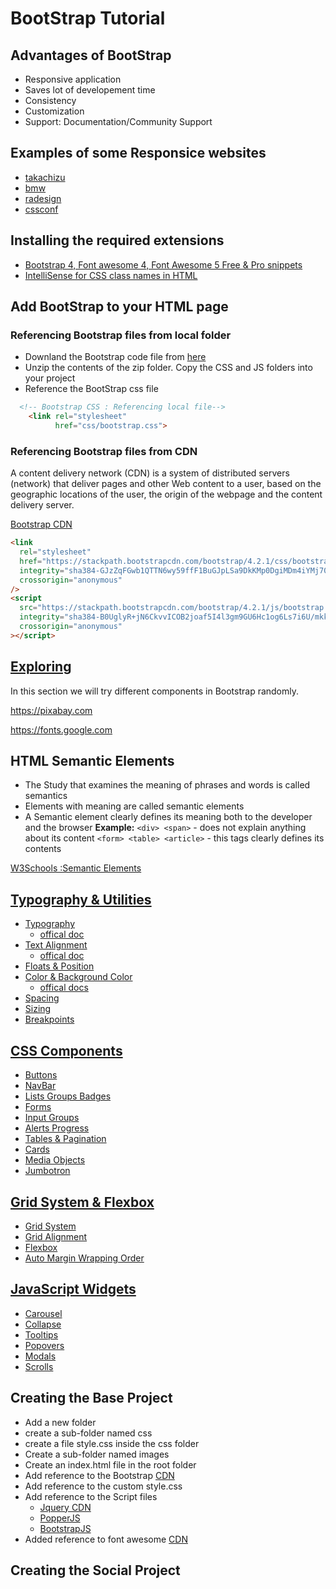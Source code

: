 # BootStrap Tutorial

## Advantages of BootStrap

- Responsive application
- Saves lot of developement time
- Consistency
- Customization
- Support: Documentation/Community Support

## Examples of some Responsice websites

- [takachizu](http://takachizu.org/)
- [bmw](https://www.bmw.com/en/automotive-life/autonomous-driving.html)
- [radesign](https://radesign.in/)
- [cssconf](https://2017.cssconf.eu/)

## Installing the required extensions

- [Bootstrap 4, Font awesome 4, Font Awesome 5 Free & Pro snippets](https://marketplace.visualstudio.com/items?itemName=thekalinga.bootstrap4-vscode)
- [IntelliSense for CSS class names in HTML
](https://marketplace.visualstudio.com/items?itemName=Zignd.html-css-class-completion)

## Add BootStrap to your HTML page

### Referencing Bootstrap files from local folder

- Downland the Bootstrap code file from [here](https://getbootstrap.com/docs/4.2/getting-started/download/)
- Unzip the contents of the zip folder. Copy the CSS and JS folders into your project
- Reference the BootStrap css file

```HTML
  <!-- Bootstrap CSS : Referencing local file-->
    <link rel="stylesheet"
          href="css/bootstrap.css">
```

### Referencing Bootstrap files from CDN

A content delivery network (CDN) is a system of distributed servers (network) that deliver pages and other Web content to a user, based on the geographic locations of the user, the origin of the webpage and the content delivery server.

[Bootstrap CDN](https://getbootstrap.com/docs/4.2/getting-started/download/#bootstrapcdn)

```html
<link
  rel="stylesheet"
  href="https://stackpath.bootstrapcdn.com/bootstrap/4.2.1/css/bootstrap.min.css"
  integrity="sha384-GJzZqFGwb1QTTN6wy59ffF1BuGJpLSa9DkKMp0DgiMDm4iYMj70gZWKYbI706tWS"
  crossorigin="anonymous"
/>
<script
  src="https://stackpath.bootstrapcdn.com/bootstrap/4.2.1/js/bootstrap.min.js"
  integrity="sha384-B0UglyR+jN6CkvvICOB2joaf5I4l3gm9GU6Hc1og6Ls7i6U/mkkaduKaBhlAXv9k"
  crossorigin="anonymous"
></script>
```

## [Exploring](http://www.costaivo.com/Tutorial-BootStrap/4_Bootstrap/2_Exploring)

In this section we will try different components in Bootstrap randomly.

https://pixabay.com

https://fonts.google.com

## HTML Semantic Elements
- The Study that examines the meaning of phrases and words is called semantics
- Elements with meaning are called semantic elements
- A Semantic element clearly defines its meaning both to the developer and the browser
 **Example:** `<div> <span>` - does not explain anything about its content
`<form> <table> <article>` - this tags clearly defines its contents

[W3Schools :Semantic Elements](https://www.w3schools.com/html/html5_semantic_elements.asp)

## [Typography & Utilities](http://www.costaivo.com/Tutorial-BootStrap/4_Bootstrap/3_Sandbox/2_2_basic_typography.html)
- [Typography](http://www.costaivo.com/Tutorial-BootStrap/4_Bootstrap/4_SandboxFinal/2_2_basic_typography.html)
  - [offical doc](https://getbootstrap.com/docs/4.1/content/typography/)
- [Text Alignment](http://www.costaivo.com/Tutorial-BootStrap/4_Bootstrap/4_SandboxFinal/2_3_text_alignment_display.html)
  - [offical doc](https://getbootstrap.com/docs/4.1/utilities/text/#text-alignment)
- [Floats & Position](http://www.costaivo.com/Tutorial-BootStrap/4_Bootstrap/4_SandboxFinal/2_4_floats_position.html)
- [Color & Background Color](http://www.costaivo.com/Tutorial-BootStrap/4_Bootstrap/4_SandboxFinal/2_5_colors_background.html)
  - [offical docs](https://getbootstrap.com/docs/4.1/utilities/colors/)
- [Spacing](http://www.costaivo.com/Tutorial-BootStrap/4_Bootstrap/4_SandboxFinal/2_5_colors_background.html)
- [Sizing](http://www.costaivo.com/Tutorial-BootStrap/4_Bootstrap/4_SandboxFinal/2_6_spacing.html)
- [Breakpoints](http://www.costaivo.com/Tutorial-BootStrap/4_Bootstrap/4_SandboxFinal/2_8_breakpoints.html)

## [CSS Components](http://www.costaivo.com/Tutorial-BootStrap/4_Bootstrap/3_Sandbox/3_2_buttons.html)
- [Buttons](http://www.costaivo.com/Tutorial-BootStrap/4_Bootstrap/4_SandboxFinal/3_2_buttons.html)
- [NavBar](http://www.costaivo.com/Tutorial-BootStrap/4_Bootstrap/4_SandboxFinal/3_3_navbar.html)
- [Lists Groups Badges](http://www.costaivo.com/Tutorial-BootStrap/4_Bootstrap/4_SandboxFinal/3_4_list_groups_badges.html)
- [Forms](http://www.costaivo.com/Tutorial-BootStrap/4_Bootstrap/4_SandboxFinal/3_5_forms.html)
- [Input Groups](http://www.costaivo.com/Tutorial-BootStrap/4_Bootstrap/4_SandboxFinal/3_6_input_groups.html)
- [Alerts Progress](http://www.costaivo.com/Tutorial-BootStrap/4_Bootstrap/4_SandboxFinal/3_7_alerts_progress.html)
- [Tables & Pagination](http://www.costaivo.com/Tutorial-BootStrap/4_Bootstrap/4_SandboxFinal/3_8_tables_pagination.html)
- [Cards](http://www.costaivo.com/Tutorial-BootStrap/4_Bootstrap/4_SandboxFinal/3_9_cards.html)
- [Media Objects](http://www.costaivo.com/Tutorial-BootStrap/4_Bootstrap/4_SandboxFinal/3_10_media_object.html)
- [Jumbotron](http://www.costaivo.com/Tutorial-BootStrap/4_Bootstrap/4_SandboxFinal/3_11_jumbotron.html)

## [Grid System & Flexbox](http://www.costaivo.com/Tutorial-BootStrap/4_Bootstrap/3_Sandbox/4_2_grid_system.html)
- [Grid System](http://www.costaivo.com/Tutorial-BootStrap/4_Bootstrap/4_SandboxFinal/4_2_grid_system.html)
- [Grid Alignment](http://www.costaivo.com/Tutorial-BootStrap/4_Bootstrap/4_SandboxFinal/4_3_grid_alignment.html)
- [Flexbox](http://www.costaivo.com/Tutorial-BootStrap/4_Bootstrap/4_SandboxFinal/4_4_flexbox.html)
- [Auto Margin Wrapping Order](http://www.costaivo.com/Tutorial-BootStrap/4_Bootstrap/4_5_auto_margins_wrapping_order.html)

## [JavaScript Widgets](http://www.costaivo.com/Tutorial-BootStrap/4_Bootstrap/3_Sandbox/5_2_carousel.html)
- [Carousel](http://www.costaivo.com/Tutorial-BootStrap/4_Bootstrap/4_SandboxFinal/4_SandboxFinal/5_2_carousel.html)
- [Collapse](http://www.costaivo.com/Tutorial-BootStrap/4_Bootstrap/4_SandboxFinal/5_3_collapse.html)
- [Tooltips](http://www.costaivo.com/Tutorial-BootStrap/4_Bootstrap/4_SandboxFinal/5_4_tooltips.html)
- [Popovers](http://www.costaivo.com/Tutorial-BootStrap/4_Bootstrap/4_SandboxFinal/5_5_popovers.html)
- [Modals](http://www.costaivo.com/Tutorial-BootStrap/4_Bootstrap/4_SandboxFinal/5_6_modals.html)
- [Scrolls](http://www.costaivo.com/Tutorial-BootStrap/4_Bootstrap/4_SandboxFinal/5_7_scrollspy.html)


## Creating the Base Project

- Add a new folder
- create a sub-folder named css
- create a file style.css inside the css folder
- Create a sub-folder named images
- Create an index.html file in the root folder
- Add reference to the Bootstrap [CDN](https://getbootstrap.com/docs/4.0/getting-started/introduction/#css)
- Add reference to the custom style.css
- Add reference to the Script files
  -  [Jquery CDN](http://code.jquery.com/) 
  -  [PopperJS](https://getbootstrap.com/docs/4.0/getting-started/introduction/#js)
  -  [BootstrapJS](https://getbootstrap.com/docs/4.0/getting-started/introduction/#js)  
-  Added reference to font awesome [CDN](https://fontawesome.com/start)  



## Creating the Social Project